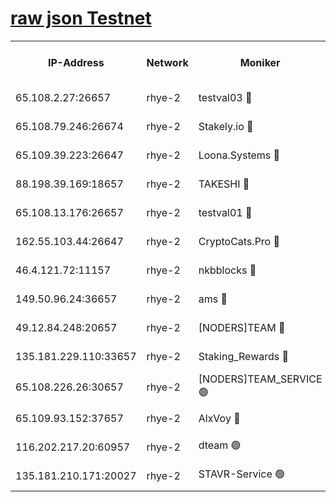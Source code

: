 
[raw json Testnet](https://rpc-check.quickt.stavr.tech/quickt/rpc-quickt-result.json)
=


<table><tr><th>IP-Address</th><th>Network</th><th>Moniker</th><th>Latest Block Height</th><th>Earliest Block Height</th><th>Catching Up</th><th>Tx Index</th><th>Voting Power</th><th>Scan Time</th></tr><tr><td>65.108.2.27:26657</td><td>rhye-2</td><td>testval03 🔴</td><td>1303621</td><td>1</td><td>False</td><td>on</td><td>11002050</td><td>2024-03-18T06:48:34.946592432UTC</td></tr><tr><td>65.108.79.246:26674</td><td>rhye-2</td><td>Stakely.io 🔴</td><td>1303621</td><td>1</td><td>False</td><td>on</td><td>10010</td><td>2024-03-18T06:48:35.282061659UTC</td></tr><tr><td>65.109.39.223:26647</td><td>rhye-2</td><td>Loona.Systems 🔴</td><td>1303622</td><td>1</td><td>False</td><td>off</td><td>86949</td><td>2024-03-18T06:48:40.193369402UTC</td></tr><tr><td>88.198.39.169:18657</td><td>rhye-2</td><td>TAKESHI 🔴</td><td>1303622</td><td>1</td><td>False</td><td>off</td><td>40542</td><td>2024-03-18T06:48:40.692458751UTC</td></tr><tr><td>65.108.13.176:26657</td><td>rhye-2</td><td>testval01 🔴</td><td>1303622</td><td>1</td><td>False</td><td>on</td><td>13082010</td><td>2024-03-18T06:48:41.291214663UTC</td></tr><tr><td>162.55.103.44:26647</td><td>rhye-2</td><td>CryptoCats.Pro 🔴</td><td>1303628</td><td>1</td><td>False</td><td>off</td><td>9999</td><td>2024-03-18T06:49:12.895960210UTC</td></tr><tr><td>46.4.121.72:11157</td><td>rhye-2</td><td>nkbblocks 🔴</td><td>1303620</td><td>70101</td><td>False</td><td>off</td><td>81084</td><td>2024-03-18T06:48:28.184033343UTC</td></tr><tr><td>149.50.96.24:36657</td><td>rhye-2</td><td>ams 🔴</td><td>1303625</td><td>133501</td><td>False</td><td>on</td><td>10732</td><td>2024-03-18T06:48:56.383185166UTC</td></tr><tr><td>49.12.84.248:20657</td><td>rhye-2</td><td>[NODERS]TEAM 🔴</td><td>1303625</td><td>146001</td><td>False</td><td>on</td><td>59690</td><td>2024-03-18T06:48:54.057685374UTC</td></tr><tr><td>135.181.229.110:33657</td><td>rhye-2</td><td>Staking_Rewards 🔴</td><td>1303622</td><td>149101</td><td>False</td><td>on</td><td>9900</td><td>2024-03-18T06:48:40.488241474UTC</td></tr><tr><td>65.108.226.26:30657</td><td>rhye-2</td><td>[NODERS]TEAM_SERVICE 🟢</td><td>1303622</td><td>241501</td><td>False</td><td>on</td><td>0</td><td>2024-03-18T06:48:40.992819326UTC</td></tr><tr><td>65.109.93.152:37657</td><td>rhye-2</td><td>AlxVoy 🔴</td><td>1303621</td><td>315173</td><td>False</td><td>on</td><td>150351</td><td>2024-03-18T06:48:32.586875338UTC</td></tr><tr><td>116.202.217.20:60957</td><td>rhye-2</td><td>dteam 🟢</td><td>1303622</td><td>421794</td><td>False</td><td>on</td><td>0</td><td>2024-03-18T06:48:37.854496360UTC</td></tr><tr><td>135.181.210.171:20027</td><td>rhye-2</td><td>STAVR-Service 🟢</td><td>1303624</td><td>1300501</td><td>False</td><td>on</td><td>0</td><td>2024-03-18T06:48:51.785366892UTC</td></tr></table>